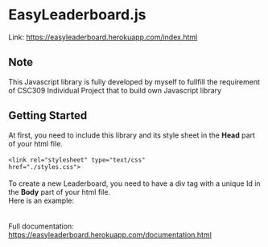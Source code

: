 # EasyLeaderboard.js

Link: https://easyleaderboard.herokuapp.com/index.html

## Note
This Javascript library is fully developed by myself to fullfill the requirement of CSC309 Individual Project that to build own Javascript library

## Getting Started

At first, you need to include this library and its style sheet in the <strong>Head</strong> part of your html file. <br>
<code><script defer type="text/javascript" src='EasyLeaderboard.js'></script></code> <br>
<code>&lt;link rel="stylesheet" type="text/css" href="./styles.css"&gt;</code> <br>
<br>
To create a new Leaderboard, you need to have a div tag with a unique Id in the <strong>Body</strong> part of your html file. <br>
Here is an example: <br>
<code><script defer type="text/javascript" src='EasyLeaderboard.js'></script></code> <br>
<br>
Full documentation: https://easyleaderboard.herokuapp.com/documentation.html <br>

